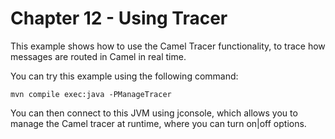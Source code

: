 Chapter 12 -  Using Tracer
========================================

This example shows how to use the Camel Tracer functionality, to trace how messages are routed in Camel in real time.

You can try this example using the following command:

    mvn compile exec:java -PManageTracer

You can then connect to this JVM using jconsole, which allows you to manage the Camel tracer at runtime, where
you can turn on|off options.

